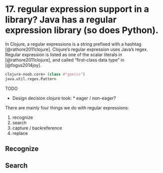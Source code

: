 # 17. regular expression support in a library? Java has a regular expression library (so does Python).

In Clojure, a regular expressions is a string prefixed with a hashtag [@rathore2011clojure]. Clojure’s regular
expression uses Java’s regex. Regular expression is listed as one of the scalar literals in [@rathore2011clojure], and called “first-class data type” in [@fogus2014joy].


```clojure
clojure-noob.core> (class #"gneiss")
java.util.regex.Pattern
```

TODO
* Design decision clojure took: * eager / non-eager?


There are mainly four things we do with regular expressions:

1. recognize
2. search
3. capture / backreference
4. replace

## Recognize


## Search


